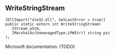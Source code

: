 ## WriteStringStream

```
[DllImport("ole32.dll", SetLastError = true)]
public static extern int WriteStringStream(
   IStream pStm,
   [MarshalAs(UnmanagedType.LPWStr)] string psz
);
```

Microsoft documentation: (TODO)
